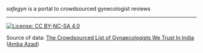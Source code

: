 *safegyn* is a portal to crowdsourced gynecologist reviews
___
[![License: CC BY-NC-SA 4.0](https://img.shields.io/badge/License-CC%20BY--NC--SA%204.0-lightgrey.svg)](https://creativecommons.org/licenses/by-nc-sa/4.0/)

Source of data: [The Crowdsourced List of Gynaecologists We Trust In India](https://docs.google.com/document/d/17Z8mrQo80A_kYwGN-j9MjH1ppSTWjVxDgYK0njpb6yE/pub) ([Amba Azad](https://twitter.com/AmbaAzaad))
